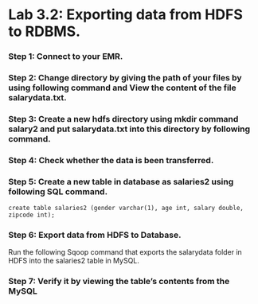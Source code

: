 # Lab 3.2: Exporting data from HDFS to RDBMS.

### Step 1: Connect to your EMR.

### Step 2: Change directory by giving the path of your files by using following command and View the content of the file salarydata.txt.

### Step 3: Create a new hdfs directory using mkdir command salary2 and put salarydata.txt into this directory by following command.

### Step 4: Check whether the data is been transferred.

### Step 5: Create a new table in database as salaries2 using following SQL command.

    create table salaries2 (gender varchar(1), age int, salary double, zipcode int);
    
### Step 6: Export data from HDFS to Database.

Run the following Sqoop command that exports the salarydata folder in HDFS into the salaries2 table in MySQL.

### Step 7: Verify it by viewing the table’s contents from the MySQL




